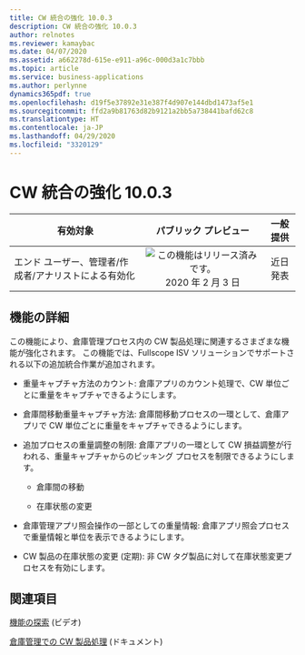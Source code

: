 ```yaml
---
title: CW 統合の強化 10.0.3
description: CW 統合の強化 10.0.3
author: relnotes
ms.reviewer: kamaybac
ms.date: 04/07/2020
ms.assetid: a662278d-615e-e911-a96c-000d3a1c7bbb
ms.topic: article
ms.service: business-applications
ms.author: perlynne
dynamics365pdf: true
ms.openlocfilehash: d19f5e37892e31e387f4d907e144dbd1473af5e1
ms.sourcegitcommit: ffd2a9b81763d82b9121a2bb5a738441bafd62c8
ms.translationtype: HT
ms.contentlocale: ja-JP
ms.lasthandoff: 04/29/2020
ms.locfileid: "3320129"
---
```

# <a name="further-catch-weight-integration-1003"></a>CW 統合の強化 10.0.3


| 有効対象    |  パブリック プレビュー | 一般提供 | 
| ---------- | :----------: |:----------: |
|エンド ユーザー、管理者/作成者/アナリストによる有効化|![この機能はリリース済みです。](/dynamics365-release-plan/media/green-checkmark.png "この機能はリリース済みです。") 2020 年 2 月 3 日| 近日発表|






## <a name="feature-details"></a>機能の詳細
<!--feature detail start -->
この機能により、倉庫管理プロセス内の CW 製品処理に関連するさまざまな機能が強化されます。 この機能では、Fullscope ISV ソリューションでサポートされる以下の追加統合作業が追加されます。 

- 重量キャプチャ方法のカウント: 倉庫アプリのカウント処理で、CW 単位ごとに重量をキャプチャできるようにします。
 
- 倉庫間移動重量キャプチャ方法: 倉庫間移動プロセスの一環として、倉庫アプリで CW 単位ごとに重量をキャプチャできるようにします。
 
- 追加プロセスの重量調整の制限: 倉庫アプリの一環として CW 損益調整が行われる、重量キャプチャからのピッキング プロセスを制限できるようにします。

  - 倉庫間の移動

  - 在庫状態の変更
 
- 倉庫管理アプリ照会操作の一部としての重量情報: 倉庫アプリ照会プロセスで重量情報と単位を表示できるようにします。

- CW 製品の在庫状態の変更 (定期): 非 CW タグ製品に対して在庫状態変更プロセスを有効にします。
<!--feature detail end -->










## <a name="see-also"></a>関連項目
[機能の探索](https://www.microsoft.com/videoplayer/embed/RE4jzx8) (ビデオ)

<!--docs start-->
[倉庫管理での CW 製品処理](https://docs.microsoft.com/dynamics365/supply-chain/warehousing/catch-weight-processing) (ドキュメント)
<!--docs end-->
